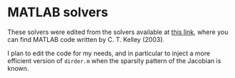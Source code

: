 # MATLAB solvers

These solvers were edited from the solvers available at [this link](http://www.siam.org/books/fa01/), where you can find MATLAB code written by C. T. Kelley (2003).

I plan to edit the code for my needs, and in particular to inject a more efficient version of `dirder.m` when the sparsity pattern of the Jacobian is known.